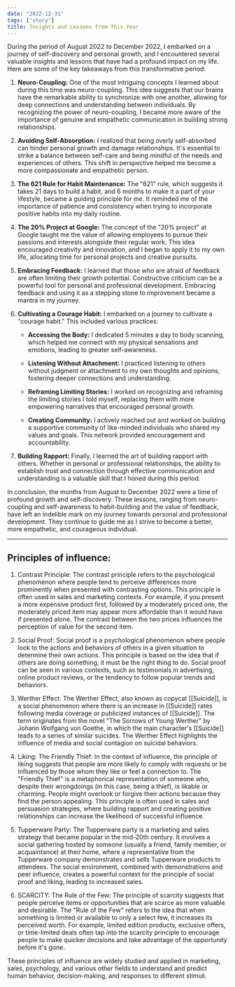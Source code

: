 ```yaml
---
date: "2022-12-31"
tags: ["story"]
title: Insights and Lessons from This Year
---
```


During the period of August 2022 to December 2022, I embarked on a journey of self-discovery and personal growth, and I encountered several valuable insights and lessons that have had a profound impact on my life. Here are some of the key takeaways from this transformative period:

1. **Neuro-Coupling:** One of the most intriguing concepts I learned about during this time was neuro-coupling. This idea suggests that our brains have the remarkable ability to synchronize with one another, allowing for deep connections and understanding between individuals. By recognizing the power of neuro-coupling, I became more aware of the importance of genuine and empathetic communication in building strong relationships.

2. **Avoiding Self-Absorption:** I realized that being overly self-absorbed can hinder personal growth and damage relationships. It's essential to strike a balance between self-care and being mindful of the needs and experiences of others. This shift in perspective helped me become a more compassionate and empathetic person.

3. **The 621 Rule for Habit Maintenance:** The "621" rule, which suggests it takes 21 days to build a habit, and 6 months to make it a part of your lifestyle, became a guiding principle for me. It reminded me of the importance of patience and consistency when trying to incorporate positive habits into my daily routine.

4. **The 20% Project at Google:** The concept of the "20% project" at Google taught me the value of allowing employees to pursue their passions and interests alongside their regular work. This idea encouraged creativity and innovation, and I began to apply it to my own life, allocating time for personal projects and creative pursuits.

5. **Embracing Feedback:** I learned that those who are afraid of feedback are often limiting their growth potential. Constructive criticism can be a powerful tool for personal and professional development. Embracing feedback and using it as a stepping stone to improvement became a mantra in my journey.

6. **Cultivating a Courage Habit:** I embarked on a journey to cultivate a "courage habit." This included various practices:

   - **Accessing the Body:** I dedicated 5 minutes a day to body scanning, which helped me connect with my physical sensations and emotions, leading to greater self-awareness.

   - **Listening Without Attachment:** I practiced listening to others without judgment or attachment to my own thoughts and opinions, fostering deeper connections and understanding.

   - **Reframing Limiting Stories:** I worked on recognizing and reframing the limiting stories I told myself, replacing them with more empowering narratives that encouraged personal growth.

   - **Creating Community:** I actively reached out and worked on building a supportive community of like-minded individuals who shared my values and goals. This network provided encouragement and accountability.

7. **Building Rapport:** Finally, I learned the art of building rapport with others. Whether in personal or professional relationships, the ability to establish trust and connection through effective communication and understanding is a valuable skill that I honed during this period.

In conclusion, the months from August to December 2022 were a time of profound growth and self-discovery. These lessons, ranging from neuro-coupling and self-awareness to habit-building and the value of feedback, have left an indelible mark on my journey towards personal and professional development. They continue to guide me as I strive to become a better, more empathetic, and courageous individual.

---

## Principles of influence:

1. Contrast Principle:
The contrast principle refers to the psychological phenomenon where people tend to perceive differences more prominently when presented with contrasting options. This principle is often used in sales and marketing contexts. For example, if you present a more expensive product first, followed by a moderately priced one, the moderately priced item may appear more affordable than it would have if presented alone. The contrast between the two prices influences the perception of value for the second item.

1. Social Proof:
Social proof is a psychological phenomenon where people look to the actions and behaviors of others in a given situation to determine their own actions. This principle is based on the idea that if others are doing something, it must be the right thing to do. Social proof can be seen in various contexts, such as testimonials in advertising, online product reviews, or the tendency to follow popular trends and behaviors.

1. Werther Effect:
The Werther Effect, also known as copycat [[Suicide]], is a social phenomenon where there is an increase in [[Suicide]] rates following media coverage or publicized instances of [[Suicide]]. The term originates from the novel "The Sorrows of Young Werther" by Johann Wolfgang von Goethe, in which the main character's [[Suicide]] leads to a series of similar suicides. The Werther Effect highlights the influence of media and social contagion on suicidal behaviors.

1. Liking: The Friendly Thief:
In the context of influence, the principle of liking suggests that people are more likely to comply with requests or be influenced by those whom they like or feel a connection to. The "Friendly Thief" is a metaphorical representation of someone who, despite their wrongdoings (in this case, being a thief), is likable or charming. People might overlook or forgive their actions because they find the person appealing. This principle is often used in sales and persuasion strategies, where building rapport and creating positive relationships can increase the likelihood of successful influence.

1. Tupperware Party:
The Tupperware party is a marketing and sales strategy that became popular in the mid-20th century. It involves a social gathering hosted by someone (usually a friend, family member, or acquaintance) at their home, where a representative from the Tupperware company demonstrates and sells Tupperware products to attendees. The social environment, combined with demonstrations and peer influence, creates a powerful context for the principle of social proof and liking, leading to increased sales.

1. SCARCITY: The Rule of the Few:
The principle of scarcity suggests that people perceive items or opportunities that are scarce as more valuable and desirable. The "Rule of the Few" refers to the idea that when something is limited or available to only a select few, it increases its perceived worth. For example, limited edition products, exclusive offers, or time-limited deals often tap into the scarcity principle to encourage people to make quicker decisions and take advantage of the opportunity before it's gone.

These principles of influence are widely studied and applied in marketing, sales, psychology, and various other fields to understand and predict human behavior, decision-making, and responses to different stimuli.